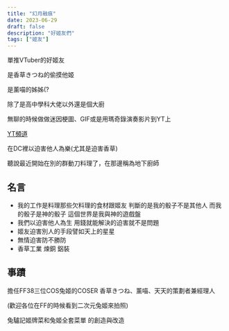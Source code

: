 ```yaml
---
title: "幻月融痕"
date: 2023-06-29
draft: false
description: "好姬友們"
tags: ["姬友"]
---
```


單推VTuber的好姬友

是香草きつね的偷摸他姬

是薰喵的姊姊(?

除了是高中學科大佬以外還是個大廚

無聊的時候做做迷因梗圖、GIF或是用瑪奇錄演奏影片到YT上

[YT頻道](https://www.youtube.com/channel/UCEKZO0T0L_aXbYOBC-dcdfw)

在DC裡以迫害他人為樂(尤其是迫害香草)

聽說最近開始在別的群動刀料理了，在那邊稱為地下廚師

## 名言
- 我的工作是料理那些欠料理的食材跟姬友 判斷的是我的骰子不是其他人 而我的骰子是神的骰子 這個世界是我與神的遊戲盤
- 我們以迫害他人為生 用錢就能解決的迫害就不是問題
- 姬友迫害別人的手段譬如天上的星星
- 無情迫害防不勝防
- 香草工業 煉銅 鋁裝

## 事蹟
擔任FF38三位COS兔姬的COSER 香草きつね、薰喵、天天的策劃者兼經理人

(歡迎各位在FF的時候看到二次元兔姬來拍照)

兔驢記姬牌菜和兔姬全套菜單 的創造與改造